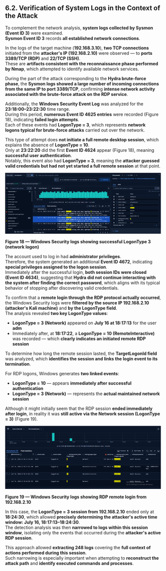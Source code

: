 ## 6.2. Verification of System Logs in the Context of the Attack

To complement the network analysis, **system logs collected by Sysmon (Event ID 3)** were examined.  
**Sysmon Event ID 3** records **all established network connections**.  

In the logs of the target machine (**192.168.3.10**), **two TCP connections** initiated from the **attacker's IP (192.168.2.10)** were observed — to **ports 3389/TCP (RDP)** and **22/TCP (SSH)**.  
These are **artifacts consistent with the reconnaissance phase performed by Nmap**, which attempted to identify available network services.  

During the part of the attack corresponding to the **Hydra brute-force phase**, the **Sysmon logs showed a large number of incoming connections from the same IP to port 3389/TCP**, confirming **intense network activity associated with the brute-force attack on the RDP service**.

Additionally, the **Windows Security Event Log** was analyzed for the **23:18:00–23:22:30** time range.  
During this period, **numerous Event ID 4625 entries** were recorded (Figure 18), indicating **failed login attempts**.  
Each of these events had **LogonType = 3**, which represents **network logons typical for brute-force attacks** carried out over the network.  

This type of attempt does **not initiate a full remote desktop session**, which explains the absence of **LogonType = 10**.  
Only at **23:22:20** did the first **Event ID 4624** appear (Figure 18), meaning **successful user authentication**.  
Notably, this event also had **LogonType = 3**, meaning the **attacker guessed valid credentials but had not yet started a full remote session** at that point.

![Figure 18 — Windows Security logs showing successful LogonType 3 (network logon)](./images/windows_security_4624_4625.png)

**Figure 18 — Windows Security logs showing successful LogonType 3 (network logon)**

The account used to log in had **administrator privileges**.  
Therefore, the system generated an additional **Event ID 4672**, indicating **special privileges assigned to the logon session**.  
Immediately after the successful login, **both session IDs were closed (Event ID 4634)**, suggesting that **Hydra did not continue interacting with the system after finding the correct password**, which aligns with its typical behavior of stopping after discovering valid credentials.

To confirm that a **remote login through the RDP protocol actually occurred**, the Windows Security logs were **filtered by the source IP 192.168.2.10 (attacker's Kali machine)** and **by the LogonType field**.  
The analysis revealed **two key LogonType values**:

- **LogonType = 3 (Network)** appeared on **July 16 at 18:17:13** for the user **adm**
- Immediately after, at **18:17:22**, a **LogonType = 10 (RemoteInteractive)** was recorded — which **clearly indicates an initiated remote RDP session**

To determine how long the remote session lasted, the **TargetLogonId field** was analyzed, which **identifies the session and links the login event to its termination**.  

For RDP logons, Windows generates **two linked events**:

- **LogonType = 10** — appears **immediately after successful authentication**
- **LogonType = 3 (Network)** — represents the **actual maintained network session**

Although it might initially seem that the RDP session **ended immediately after login**, in reality it was **still active via the Network session (LogonType = 3)** (Figure 19).

![Figure 19 — Windows Security logs showing RDP remote login from 192.168.2.10](./images/windows_rdp_logon.png)

**Figure 19 — Windows Security logs showing RDP remote login from 192.168.2.10**

In this case, the **LogonType = 3 session from 192.168.2.10** ended only at **18:24:30**, which allowed **precisely determining the attacker's active time window: July 16, 18:17:13–18:24:30**.  
The detection analysis was then **narrowed to logs within this session window**, isolating only the events that occurred during the **attacker's active RDP session**.  

This approach allowed **extracting 248 logs** covering the **full context of actions performed during this session**.  
Such narrowing is especially important when attempting to **reconstruct the attack path** and **identify executed commands and processes**.
